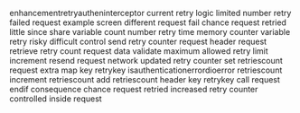enhancementretryautheninterceptor current retry logic limited number retry failed request example screen different request fail chance request retried little since share variable count number retry time memory counter variable retry risky difficult control send retry counter request header request retrieve retry count request data validate maximum allowed retry limit increment resend request network updated retry counter set retriescount request extra map key retrykey isauthenticationerrordioerror retriescount increment retriescount add retriescount header key retrykey call request endif consequence chance request retried increased retry counter controlled inside request